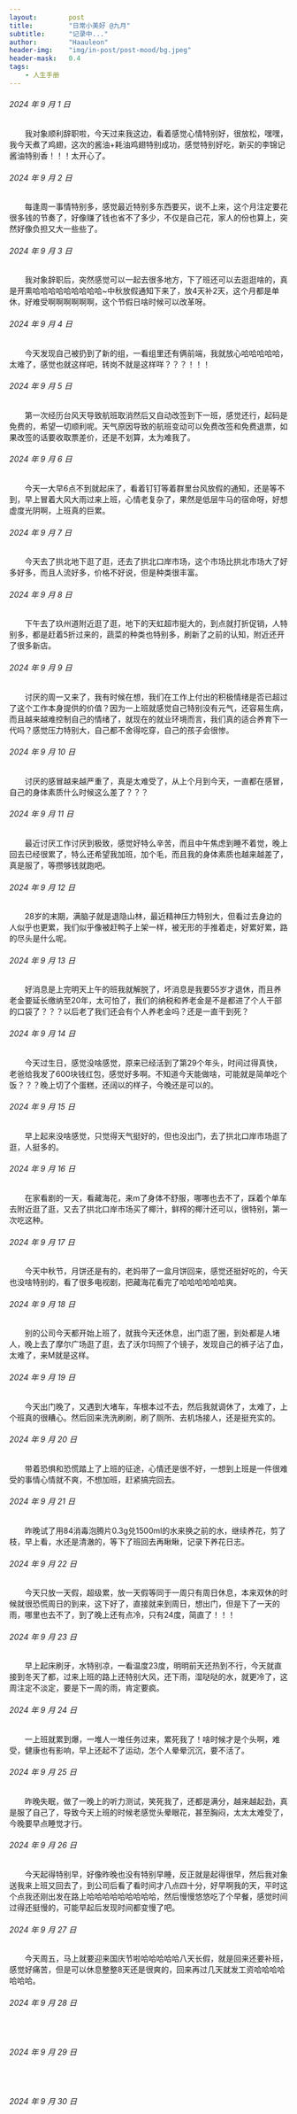 ```yaml
---
layout:        post
title:         "日常小美好 @九月"
subtitle:      "记录中..."
author:        "Haauleon"
header-img:    "img/in-post/post-mood/bg.jpeg"
header-mask:   0.4
tags:
    - 人生手册
---
```


###### 2024 年 9 月 1 日
&emsp;&emsp;我对象顺利辞职啦，今天过来我这边，看着感觉心情特别好，很放松，嘿嘿，我今天煮了鸡翅，这次的酱油+耗油鸡翅特别成功，感觉特别好吃，新买的李锦记酱油特别香！！！太开心了。

###### 2024 年 9 月 2 日
&emsp;&emsp;每逢周一事情特别多，感觉最近特别多东西要买，说不上来，这个月注定要花很多钱的节奏了，好像赚了钱也省不了多少，不仅是自己花，家人的份也算上，突然好像负担又大一些些了。

###### 2024 年 9 月 3 日
&emsp;&emsp;我对象辞职后，突然感觉可以一起去很多地方，下了班还可以去逛逛啥的，真是开熏哈哈哈哈哈哈哈哈哈~中秋放假通知下来了，放4天补2天，这个月都是单休，好难受啊啊啊啊啊啊，这个节假日啥时候可以改革呀。

###### 2024 年 9 月 4 日
&emsp;&emsp;今天发现自己被扔到了新的组，一看组里还有俩前端，我就放心哈哈哈哈哈，太难了，感觉也就这样吧，转岗不就是这样咩？？？！！！

###### 2024 年 9 月 5 日
&emsp;&emsp;第一次经历台风天导致航班取消然后又自动改签到下一班，感觉还行，起码是免费的，希望一切顺利呢。天气原因导致的航班变动可以免费改签和免费退票，如果改签的话要收取票差价，还是不划算，太为难我了。

###### 2024 年 9 月 6 日
&emsp;&emsp;今天一大早6点不到就起床了，看着钉钉等着群里台风放假的通知，还是等不到，早上冒着大风大雨过来上班，心情老复杂了，果然是低层牛马的宿命呀，好想虚度光阴啊，上班真的巨累。

###### 2024 年 9 月 7 日
&emsp;&emsp;今天去了拱北地下逛了逛，还去了拱北口岸市场，这个市场比拱北市场大了好多好多，而且人流好多，价格不好说，但是种类很丰富。

###### 2024 年 9 月 8 日
&emsp;&emsp;下午去了玖州道附近逛了逛，地下的天虹超市挺大的，到点就打折促销，人特别多，都是赶着5折过来的，蔬菜的种类也特别多，刷新了之前的认知，附近还开了很多新店。

###### 2024 年 9 月 9 日
&emsp;&emsp;讨厌的周一又来了，我有时候在想，我们在工作上付出的积极情绪是否已超过了这个工作本身提供的价值？因为一上班就感觉自己特别没有元气，还容易生病，而且越来越难控制自己的情绪了，就现在的就业环境而言，我们真的适合养育下一代吗？感觉压力特别大，自己都不舍得吃穿，自己的孩子会很惨。

###### 2024 年 9 月 10 日
&emsp;&emsp;讨厌的感冒越来越严重了，真是太难受了，从上个月到今天，一直都在感冒，自己的身体素质什么时候这么差了？？？

###### 2024 年 9 月 11 日
&emsp;&emsp;最近讨厌工作讨厌到极致，感觉好特么辛苦，而且中午焦虑到睡不着觉，晚上回去已经很累了，特么还希望我加班，加个毛，而且我的身体素质也越来越差了，真是服了，等攒够钱就跑吧。

###### 2024 年 9 月 12 日
&emsp;&emsp;28岁的末期，满脑子就是退隐山林，最近精神压力特别大，但看过去身边的人似乎也更累，我们似乎像被赶鸭子上架一样，被无形的手推着走，好累好累，路的尽头是什么呢。

###### 2024 年 9 月 13 日
&emsp;&emsp;好消息是上完明天上午的班我就解脱了，坏消息是我要55岁才退休，而且养老金要延长缴纳至20年，太可怕了，我们的纳税和养老金是不是都进了个人干部的口袋了？？？以后老了我们还会有个人养老金吗？还是一直干到死？

###### 2024 年 9 月 14 日
&emsp;&emsp;今天过生日，感觉没啥感觉，原来已经活到了第29个年头，时间过得真快，老爸给我发了600块钱红包，感觉好多啊。不知道今天能做啥，可能就是简单吃个饭？？？晚上切了个蛋糕，还阔以的样子，今晚还是可以的。

###### 2024 年 9 月 15 日
&emsp;&emsp;早上起来没啥感觉，只觉得天气挺好的，但也没出门，去了拱北口岸市场逛了逛，人挺多的。

###### 2024 年 9 月 16 日
&emsp;&emsp;在家看剧的一天，看藏海花，来m了身体不舒服，哪哪也去不了，踩着个单车去附近逛了逛，又去了拱北口岸市场买了椰汁，鲜榨的椰汁还可以，很特别，第一次吃这种。

###### 2024 年 9 月 17 日
&emsp;&emsp;今天中秋节，月饼还是有的，老妈带了一盒月饼回来，感觉还挺好吃的，今天也没啥特别的，看了很多电视剧，把藏海花看完了哈哈哈哈哈哈爽。

###### 2024 年 9 月 18 日
&emsp;&emsp;别的公司今天都开始上班了，就我今天还休息，出门逛了圈，到处都是人堵人，晚上去了摩尔广场逛了逛，去了沃尔玛照了个镜子，发现自己的裤子沾了血，太难了，来M就是这样。

###### 2024 年 9 月 19 日
&emsp;&emsp;今天出门晚了，又遇到大堵车，车根本过不去，然后我就调休了，太难了，上个班真的很糟心。然后回来洗洗刷刷，刷了厕所、去机场接人，还是挺充实的。

###### 2024 年 9 月 20 日
&emsp;&emsp;带着恐惧和恐慌踏上了上班的征途，心情还是很不好，一想到上班是一件很难受的事情心情就不爽，不想加班，赶紧搞完回去。

###### 2024 年 9 月 21 日
&emsp;&emsp;昨晚试了用84消毒泡腾片0.3g兑1500ml的水来换之前的水，继续养花，剪了枝，早上看，水还是清澈的，等下了班回去再瞅瞅，记录下养花日志。

###### 2024 年 9 月 22 日
&emsp;&emsp;今天只放一天假，超级累，放一天假等同于一周只有周日休息，本来双休的时候就很恐慌周日的到来，这下好了，直接就来到周日，想出门，但是下了一天的雨，哪里也去不了，到了晚上还有点冷，只有24度，简直了！！！

###### 2024 年 9 月 23 日
&emsp;&emsp;早上起床刷牙，水特别凉，一看温度23度，明明前天还热到不行，今天就直接到冬天了都，过来上班的路上还特别大风，还下雨，湿哒哒的水，就更冷了，这周注定不淡定，要是下一周的雨，肯定要疯。

###### 2024 年 9 月 24 日
&emsp;&emsp;一上班就累到爆，一堆人一堆任务过来，累死我了！啥时候才是个头啊，难受，健康也有影响，早上还起不了运动，怎个人晕晕沉沉，要不活了。

###### 2024 年 9 月 25 日
&emsp;&emsp;昨晚失眠，做了一晚上的听力测试，笑死我了，还都是满分，越来越起劲，真是服了自己了，导致今天上班的时候老感觉头晕眼花，甚至胸闷，太太太难受了，今晚要早点睡觉才行。

###### 2024 年 9 月 26 日
&emsp;&emsp;今天起得特别早，好像昨晚也没有特别早睡，反正就是起得很早，然后我对象送我来上班又回去了，到公司后看了看时间才八点四十分，好早啊我的天，平时这个点我还刚出发在路上哈哈哈哈哈哈哈哈哈，然后慢慢悠悠吃了个早餐，感觉时间过得还挺慢的，可能早起后发现时间都变慢了吧。

###### 2024 年 9 月 27 日
&emsp;&emsp;今天周五，马上就要迎来国庆节啦哈哈哈哈哈八天长假，就是回来还要补班，感觉好痛苦，但是可以休息整整8天还是很爽的，回来再过几天就发工资哈哈哈哈哈哈哈。

###### 2024 年 9 月 28 日
&emsp;&emsp;

###### 2024 年 9 月 29 日
&emsp;&emsp;

###### 2024 年 9 月 30 日
&emsp;&emsp;
